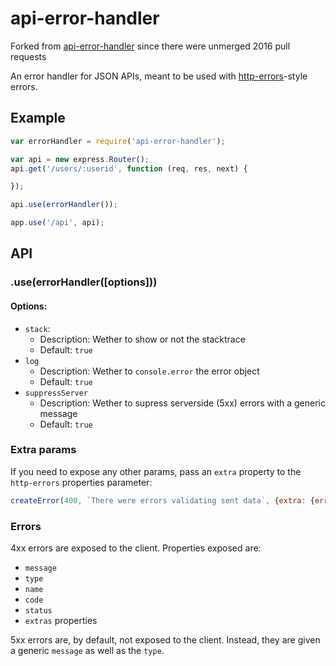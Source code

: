 
# api-error-handler

Forked from [api-error-handler](https://github.com/expressjs/api-error-handler) since there were unmerged 2016 pull requests

An error handler for JSON APIs, meant to be used with [http-errors](https://github.com/jshttp/http-errors)-style errors.

## Example

```js
var errorHandler = require('api-error-handler');

var api = new express.Router();
api.get('/users/:userid', function (req, res, next) {

});

api.use(errorHandler());

app.use('/api', api);
```

## API

### .use(errorHandler([options]))

#### Options:
- `stack`:
  - Description: Wether to show or not the stacktrace
  - Default: `true`
- `log`
  - Description: Wether to `console.error` the error object
  - Default: `true`
- `suppressServer`
  - Description: Wether to supress serverside (5xx) errors with a generic message
  - Default: `true`

### Extra params
If you need to expose any other params, pass an `extra` property to the `http-errors` properties parameter:
```js
createError(400, `There were errors validating sent data`, {extra: {errors: validationErrors}})
```

### Errors

4xx errors are exposed to the client.
Properties exposed are:

- `message`
- `type`
- `name`
- `code`
- `status`
- `extras` properties

5xx errors are, by default, not exposed to the client.
Instead, they are given a generic `message` as well as the `type`.
